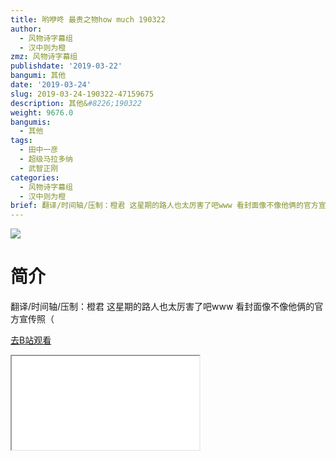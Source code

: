 ```yaml
---
title: 哟咿咚 最贵之物how much 190322
author:
  - 风物诗字幕组
  - 汉中则为橙
zmz: 风物诗字幕组
publishdate: '2019-03-22'
bangumi: 其他
date: '2019-03-24'
slug: 2019-03-24-190322-47159675
description: 其他&#8226;190322
weight: 9676.0
bangumis:
  - 其他
tags:
  - 田中一彦
  - 超级马拉多纳
  - 武智正刚
categories:
  - 风物诗字幕组
  - 汉中则为橙
brief: 翻译/时间轴/压制：橙君 这星期的路人也太厉害了吧www 看封面像不像他俩的官方宣传照（
---
```

![](https://i.imgur.com/c0aDNzT.jpg)
# 简介  
翻译/时间轴/压制：橙君
这星期的路人也太厉害了吧www
看封面像不像他俩的官方宣传照（  

[去B站观看](https://www.bilibili.com/video/av47159675/)
<div class ="resp-container"><iframe class="testiframe" src="//player.bilibili.com/player.html?aid=47159675"", scrolling="no", allowfullscreen="true" > </iframe></div> 
